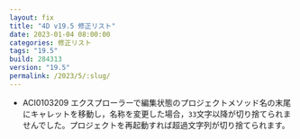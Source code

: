 ```yaml
---
layout: fix
title: "4D v19.5 修正リスト"
date: 2023-01-04 08:00:00
categories: 修正リスト
tags: "19.5" 
build: 284313
version: "19.5" 
permalink: /2023/5/:slug/
---
```


* ACI0103209 エクスプローラーで編集状態のプロジェクトメソッド名の末尾にキャレットを移動し，名称を変更した場合，`33`文字以降が切り捨てられませんでした。プロジェクトを再起動すれば超過文字列が切り捨てられます。
